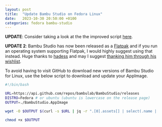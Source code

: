 ```yaml
---
layout: post
title:  "Update Bambu Studio on Fedora Linux"
date:   2023-10-30 20:50:00 +0100
categories: fedora bambu-studio
---
```


**UPDATE**: Consider taking a look at the the improved script [here](/2023/10/30/improving-bambu-studio-update-script/).

**UPDATE 2**: Bambu Studio has now been released as a [Flatpak](https://flathub.org/apps/com.bambulab.BambuStudio) and if you run an operating system supporting Flatpak, I would highly suggest using that instead. Huge thanks to [hadess](https://github.com/hadess) and may I suggest [thanking him through his wishlist](https://github.com/flathub/com.bambulab.BambuStudio#saying-thanks).

To avoid having to visit GitHub to download new versions of Bambu Studio for Linux, use the below script to download and update your AppImage.

```bash
#!/bin/bash

URL=https://api.github.com/repos/bambulab/BambuStudio/releases
DISTRO=Fedora # or ubuntu (ubuntu is lowercase on the release page)
OUTPUT=./BambuStudio.AppImage

wget -O $OUTPUT $(curl -s $URL | jq -r ".[0].assets[] | select(.name | contains (\"$DISTRO\")) | .browser_download_url")

chmod +x $OUTPUT
```